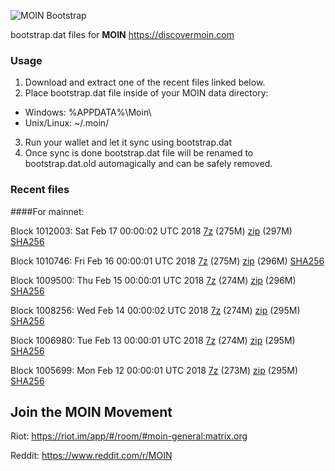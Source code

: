 ![MOIN Bootstrap](https://i.imgur.com/KjM1jMp.jpg)

bootstrap.dat files for **MOIN** https://discovermoin.com

### Usage

1. Download and extract one of the recent files linked below.
2. Place bootstrap.dat file inside of your MOIN data directory:
 - Windows: %APPDATA%\Moin\
 - Unix/Linux: ~/.moin/
3. Run your wallet and let it sync using bootstrap.dat
4. Once sync is done bootstrap.dat file will be renamed to bootstrap.dat.old automagically and can be safely removed.


### Recent files

####For mainnet:

Block 1012003: Sat Feb 17 00:00:02 UTC 2018 [7z](https://transfer.sh/h9wh8/bootstrap.dat.20180217.7z) (275M) [zip](https://transfer.sh/Ow6Fz/bootstrap.dat.20180217.zip) (297M) [SHA256](https://transfer.sh/MxfiF/sha256.txt)

Block 1010746: Fri Feb 16 00:00:01 UTC 2018 [7z](https://transfer.sh/7D2Qj/bootstrap.dat.20180216.7z) (275M) [zip](https://transfer.sh/Yy3P7/bootstrap.dat.20180216.zip) (296M) [SHA256](https://transfer.sh/wfFGK/sha256.txt)

Block 1009500: Thu Feb 15 00:00:01 UTC 2018 [7z](https://transfer.sh/wzjjV/bootstrap.dat.20180215.7z) (274M) [zip](https://transfer.sh/uTSGt/bootstrap.dat.20180215.zip) (296M) [SHA256](https://transfer.sh/GorMr/sha256.txt)

Block 1008256: Wed Feb 14 00:00:02 UTC 2018 [7z](https://transfer.sh/Kdj31/bootstrap.dat.20180214.7z) (274M) [zip](https://transfer.sh/vzhKD/bootstrap.dat.20180214.zip) (295M) [SHA256](https://transfer.sh/JKrXz/sha256.txt)

Block 1006980: Tue Feb 13 00:00:01 UTC 2018 [7z](https://transfer.sh/pZdOG/bootstrap.dat.20180213.7z) (274M) [zip](https://transfer.sh/eDQ02/bootstrap.dat.20180213.zip) (295M) [SHA256](https://transfer.sh/igEdk/sha256.txt)

Block 1005699: Mon Feb 12 00:00:01 UTC 2018 [7z](https://transfer.sh/b51jt/bootstrap.dat.20180212.7z) (273M) [zip](https://transfer.sh/m9utP/bootstrap.dat.20180212.zip) (295M) [SHA256](https://transfer.sh/cnTu0/sha256.txt)

## Join the MOIN Movement

Riot: https://riot.im/app/#/room/#moin-general:matrix.org

Reddit: https://www.reddit.com/r/MOIN
